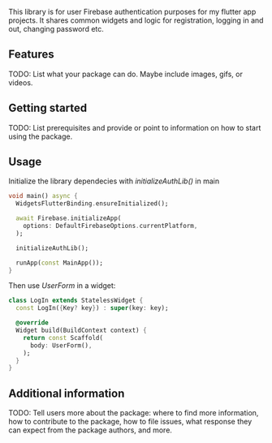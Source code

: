 <!--
This README describes the package. If you publish this package to pub.dev,
this README's contents appear on the landing page for your package.

For information about how to write a good package README, see the guide for
[writing package pages](https://dart.dev/guides/libraries/writing-package-pages).

For general information about developing packages, see the Dart guide for
[creating packages](https://dart.dev/guides/libraries/create-library-packages)
and the Flutter guide for
[developing packages and plugins](https://flutter.dev/developing-packages).
-->

This library is for user Firebase authentication purposes for my flutter app projects. It shares common widgets and logic for registration, logging in and out, changing password etc.

## Features

TODO: List what your package can do. Maybe include images, gifs, or videos.

## Getting started

TODO: List prerequisites and provide or point to information on how to
start using the package.

## Usage

Initialize the library dependecies with _initializeAuthLib()_ in main

```dart
void main() async {
  WidgetsFlutterBinding.ensureInitialized();

  await Firebase.initializeApp(
    options: DefaultFirebaseOptions.currentPlatform,
  );

  initializeAuthLib();

  runApp(const MainApp());
}
```

Then use _UserForm_ in a widget:

```dart
class LogIn extends StatelessWidget {
  const LogIn({Key? key}) : super(key: key);

  @override
  Widget build(BuildContext context) {
    return const Scaffold(
      body: UserForm(),
    );
  }
}
```

## Additional information

TODO: Tell users more about the package: where to find more information, how to
contribute to the package, how to file issues, what response they can expect
from the package authors, and more.
